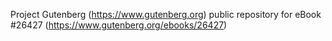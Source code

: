Project Gutenberg (https://www.gutenberg.org) public repository for eBook #26427 (https://www.gutenberg.org/ebooks/26427)

